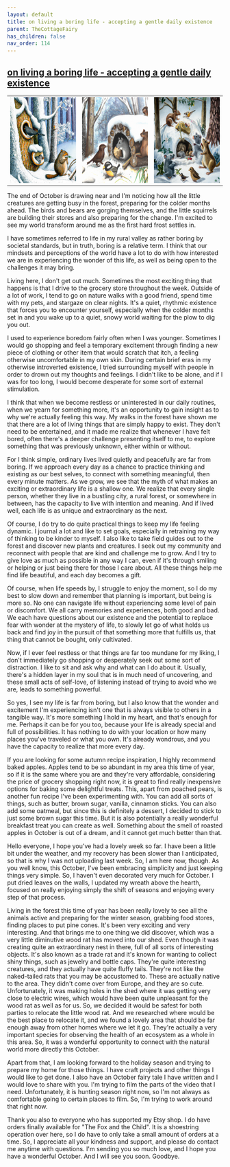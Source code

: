 ```yaml
---
layout: default
title: on living a boring life - accepting a gentle daily existence
parent: TheCottageFairy
has_children: false
nav_order: 114
---
```


## [on living a boring life - accepting a gentle daily existence](https://www.youtube.com/watch?v=Lm5CG0rDyvk)

<div>
<table align="center">
	<tr>
		<td align="center">
			<img src="../../assets/cottage_fairy_ai_generated_photos/on_living_a_boring_life_-_accepting_a_gentle_daily_existence-[Lm5CG0rDyvk]/generated_00.png" height="200" width="200"/>
		</td>
		<td align="center">
			<img src="../../assets/cottage_fairy_ai_generated_photos/on_living_a_boring_life_-_accepting_a_gentle_daily_existence-[Lm5CG0rDyvk]/generated_01.png" height="200" width="200"/>
		</td>
		<td align="center">
			<img src="../../assets/cottage_fairy_ai_generated_photos/on_living_a_boring_life_-_accepting_a_gentle_daily_existence-[Lm5CG0rDyvk]/generated_02.png" height="200" width="200"/>
		</td>
	</tr>
</table>
</div>

The end of October is drawing near and I'm noticing how all the little creatures are getting busy in the forest, preparing for the colder months ahead. The birds and bears are gorging themselves, and the little squirrels are building their stores and also preparing for the change. I'm excited to see my world transform around me as the first hard frost settles in. 

I have sometimes referred to life in my rural valley as rather boring by societal standards, but in truth, boring is a relative term. I think that our mindsets and perceptions of the world have a lot to do with how interested we are in experiencing the wonder of this life, as well as being open to the challenges it may bring. 

Living here, I don't get out much. Sometimes the most exciting thing that happens is that I drive to the grocery store throughout the week. Outside of a lot of work, I tend to go on nature walks with a good friend, spend time with my pets, and stargaze on clear nights. It's a quiet, rhythmic existence that forces you to encounter yourself, especially when the colder months set in and you wake up to a quiet, snowy world waiting for the plow to dig you out. 

I used to experience boredom fairly often when I was younger. Sometimes I would go shopping and feel a temporary excitement through finding a new piece of clothing or other item that would scratch that itch, a feeling otherwise uncomfortable in my own skin. During certain brief eras in my otherwise introverted existence, I tried surrounding myself with people in order to drown out my thoughts and feelings. I didn't like to be alone, and if I was for too long, I would become desperate for some sort of external stimulation. 

I think that when we become restless or uninterested in our daily routines, when we yearn for something more, it's an opportunity to gain insight as to why we're actually feeling this way. My walks in the forest have shown me that there are a lot of living things that are simply happy to exist. They don't need to be entertained, and it made me realize that whenever I have felt bored, often there's a deeper challenge presenting itself to me, to explore something that was previously unknown, either within or without. 

For I think simple, ordinary lives lived quietly and peacefully are far from boring. If we approach every day as a chance to practice thinking and existing as our best selves, to connect with something meaningful, then every minute matters. As we grow, we see that the myth of what makes an exciting or extraordinary life is a shallow one. We realize that every single person, whether they live in a bustling city, a rural forest, or somewhere in between, has the capacity to live with intention and meaning. And if lived well, each life is as unique and extraordinary as the next. 

Of course, I do try to do quite practical things to keep my life feeling dynamic. I journal a lot and like to set goals, especially in retraining my way of thinking to be kinder to myself. I also like to take field guides out to the forest and discover new plants and creatures. I seek out my community and reconnect with people that are kind and challenge me to grow. And I try to give love as much as possible in any way I can, even if it's through smiling or helping or just being there for those I care about. All these things help me find life beautiful, and each day becomes a gift. 

Of course, when life speeds by, I struggle to enjoy the moment, so I do my best to slow down and remember that planning is important, but being is more so. No one can navigate life without experiencing some level of pain or discomfort. We all carry memories and experiences, both good and bad. We each have questions about our existence and the potential to replace fear with wonder at the mystery of life, to slowly let go of what holds us back and find joy in the pursuit of that something more that fulfills us, that thing that cannot be bought, only cultivated. 

Now, if I ever feel restless or that things are far too mundane for my liking, I don't immediately go shopping or desperately seek out some sort of distraction. I like to sit and ask why and what can I do about it. Usually, there's a hidden layer in my soul that is in much need of uncovering, and these small acts of self-love, of listening instead of trying to avoid who we are, leads to something powerful. 

So yes, I see my life is far from boring, but I also know that the wonder and excitement I'm experiencing isn't one that is always visible to others in a tangible way. It's more something I hold in my heart, and that's enough for me. Perhaps it can be for you too, because your life is already special and full of possibilities. It has nothing to do with your location or how many places you've traveled or what you own. It's already wondrous, and you have the capacity to realize that more every day. 

If you are looking for some autumn recipe inspiration, I highly recommend baked apples. Apples tend to be so abundant in my area this time of year, so if it is the same where you are and they're very affordable, considering the price of grocery shopping right now, it is great to find really inexpensive options for baking some delightful treats. This, apart from poached pears, is another fun recipe I've been experimenting with. You can add all sorts of things, such as butter, brown sugar, vanilla, cinnamon sticks. You can also add some oatmeal, but since this is definitely a dessert, I decided to stick to just some brown sugar this time. But it is also potentially a really wonderful breakfast treat you can create as well. Something about the smell of roasted apples in October is out of a dream, and it cannot get much better than that. 

Hello everyone, I hope you've had a lovely week so far. I have been a little bit under the weather, and my recovery has been slower than I anticipated, so that is why I was not uploading last week. So, I am here now, though. As you well know, this October, I've been embracing simplicity and just keeping things very simple. So, I haven't even decorated very much for October. I put dried leaves on the walls, I updated my wreath above the hearth, focused on really enjoying simply the shift of seasons and enjoying every step of that process. 

Living in the forest this time of year has been really lovely to see all the animals active and preparing for the winter season, grabbing food stores, finding places to put pine cones. It's been very exciting and very interesting. And that brings me to one thing we did discover, which was a very little diminutive wood rat has moved into our shed. Even though it was creating quite an extraordinary nest in there, full of all sorts of interesting objects. It's also known as a trade rat and it's known for wanting to collect shiny things, such as jewelry and bottle caps. They're quite interesting creatures, and they actually have quite fluffy tails. They're not like the naked-tailed rats that you may be accustomed to. These are actually native to the area. They didn't come over from Europe, and they are so cute. Unfortunately, it was making holes in the shed where it was getting very close to electric wires, which would have been quite unpleasant for the wood rat as well as for us. So, we decided it would be safest for both parties to relocate the little wood rat. And we researched where would be the best place to relocate it, and we found a lovely area that should be far enough away from other homes where we let it go. They're actually a very important species for observing the health of an ecosystem as a whole in this area. So, it was a wonderful opportunity to connect with the natural world more directly this October. 

Apart from that, I am looking forward to the holiday season and trying to prepare my home for those things. I have craft projects and other things I would like to get done. I also have an October fairy tale I have written and I would love to share with you. I'm trying to film the parts of the video that I need. Unfortunately, it is hunting season right now, so I'm not always as comfortable going to certain places to film. So, I'm trying to work around that right now. 

Thank you also to everyone who has supported my Etsy shop. I do have orders finally available for "The Fox and the Child". It is a shoestring operation over here, so I do have to only take a small amount of orders at a time. So, I appreciate all your kindness and support, and please do contact me anytime with questions. I'm sending you so much love, and I hope you have a wonderful October. And I will see you soon. Goodbye.